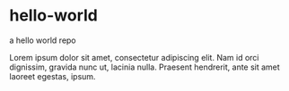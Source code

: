 # hello-world
a hello world repo

Lorem ipsum dolor sit amet, consectetur adipiscing elit. Nam id orci dignissim, gravida nunc ut, lacinia nulla. Praesent hendrerit, ante sit amet laoreet egestas, ipsum. 

